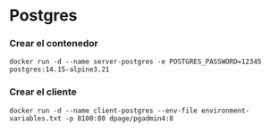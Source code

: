 # Postgres

### Crear el contenedor

```
docker run -d --name server-postgres -e POSTGRES_PASSWORD=12345 postgres:14.15-alpine3.21
```

### Crear el cliente

```
docker run -d --name client-postgres --env-file environment-variables.txt -p 8100:80 dpage/pgadmin4:8
```
